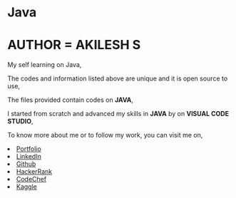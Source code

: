# Java

# AUTHOR = AKILESH S


My self learning on Java,

The codes and information listed above are unique and it is open source to use,

The files provided contain codes on **JAVA**,

I started from scratch and advanced my skills in **JAVA** by on **VISUAL CODE STUDIO**,

To know more about me or to follow my work, you can visit me on,

<li><a href="https://akileshsaravanan.github.io/">Portfolio</a> 
<li><a href="http://www.linkedin.com/in/Akilesh--S">LinkedIn</a> 
<li><a href="https://github.com/AkileshSaravanan">Github</a> 
<li><a href="https://www.hackerrank.com/Akilesh_RMS">HackerRank</a> 
<li><a href="https://www.codechef.com/users/akilesh_lays">CodeChef</a> 
<li><a href="https://www.kaggle.com/akilesh23">Kaggle</a> 
